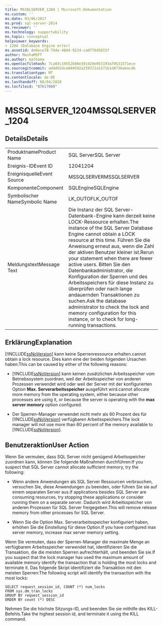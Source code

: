 ```yaml
---
title: MSSQLSERVER_1204 | Microsoft-Dokumentation
ms.custom: ''
ms.date: 03/06/2017
ms.prod: sql-server-2014
ms.reviewer: ''
ms.technology: supportability
ms.topic: conceptual
helpviewer_keywords:
- 1204 (Database Engine error)
ms.assetid: de6ece78-79de-484d-9224-ca0f7645815f
author: MashaMSFT
ms.author: mathoma
ms.openlocfilehash: 7ca03c19552b88e391d2de053193a70531571ece
ms.sourcegitcommit: ad4d92dce894592a259721a1571b1d8736abacdb
ms.translationtype: MT
ms.contentlocale: de-DE
ms.lasthandoff: 08/04/2020
ms.locfileid: "87617080"
---
```

# <a name="mssqlserver_1204"></a><span data-ttu-id="3f382-102">MSSQLSERVER_1204</span><span class="sxs-lookup"><span data-stu-id="3f382-102">MSSQLSERVER_1204</span></span>
    
## <a name="details"></a><span data-ttu-id="3f382-103">Details</span><span class="sxs-lookup"><span data-stu-id="3f382-103">Details</span></span>  
  
|||  
|-|-|  
|<span data-ttu-id="3f382-104">Produktname</span><span class="sxs-lookup"><span data-stu-id="3f382-104">Product Name</span></span>|<span data-ttu-id="3f382-105">SQL Server</span><span class="sxs-lookup"><span data-stu-id="3f382-105">SQL Server</span></span>|  
|<span data-ttu-id="3f382-106">Ereignis-ID</span><span class="sxs-lookup"><span data-stu-id="3f382-106">Event ID</span></span>|<span data-ttu-id="3f382-107">1204</span><span class="sxs-lookup"><span data-stu-id="3f382-107">1204</span></span>|  
|<span data-ttu-id="3f382-108">Ereignisquelle</span><span class="sxs-lookup"><span data-stu-id="3f382-108">Event Source</span></span>|<span data-ttu-id="3f382-109">MSSQLSERVER</span><span class="sxs-lookup"><span data-stu-id="3f382-109">MSSQLSERVER</span></span>|  
|<span data-ttu-id="3f382-110">Komponente</span><span class="sxs-lookup"><span data-stu-id="3f382-110">Component</span></span>|<span data-ttu-id="3f382-111">SQLEngine</span><span class="sxs-lookup"><span data-stu-id="3f382-111">SQLEngine</span></span>|  
|<span data-ttu-id="3f382-112">Symbolischer Name</span><span class="sxs-lookup"><span data-stu-id="3f382-112">Symbolic Name</span></span>|<span data-ttu-id="3f382-113">LK_OUTOF</span><span class="sxs-lookup"><span data-stu-id="3f382-113">LK_OUTOF</span></span>|  
|<span data-ttu-id="3f382-114">Meldungstext</span><span class="sxs-lookup"><span data-stu-id="3f382-114">Message Text</span></span>|<span data-ttu-id="3f382-115">Die Instanz der SQL Server-Datenbank-Engine kann derzeit keine LOCK-Ressource erhalten.</span><span class="sxs-lookup"><span data-stu-id="3f382-115">The instance of the SQL Server Database Engine cannot obtain a LOCK resource at this time.</span></span> <span data-ttu-id="3f382-116">Führen Sie die Anweisung erneut aus, wenn die Zahl der aktiven Benutzer kleiner ist.</span><span class="sxs-lookup"><span data-stu-id="3f382-116">Rerun your statement when there are fewer active users.</span></span> <span data-ttu-id="3f382-117">Bitten Sie den Datenbankadministrator, die Konfiguration der Sperren und des Arbeitsspeichers für diese Instanz zu überprüfen oder nach lange andauernden Transaktionen zu suchen.</span><span class="sxs-lookup"><span data-stu-id="3f382-117">Ask the database administrator to check the lock and memory configuration for this instance, or to check for long-running transactions.</span></span>|  
  
## <a name="explanation"></a><span data-ttu-id="3f382-118">Erklärung</span><span class="sxs-lookup"><span data-stu-id="3f382-118">Explanation</span></span>  
 [!INCLUDE[ssNoVersion](../../includes/ssnoversion-md.md)] <span data-ttu-id="3f382-119">kann keine Sperrenressource erhalten.</span><span class="sxs-lookup"><span data-stu-id="3f382-119">cannot obtain a lock resource.</span></span> <span data-ttu-id="3f382-120">Dies kann eine der beiden folgenden Ursachen haben:</span><span class="sxs-lookup"><span data-stu-id="3f382-120">This can be caused by either of the following reasons:</span></span>  
  
-   [!INCLUDE[ssNoVersion](../../includes/ssnoversion-md.md)] <span data-ttu-id="3f382-121">kann keinen zusätzlichen Arbeitsspeicher vom Betriebssystem zuordnen, weil der Arbeitsspeicher von anderen Prozessen verwendet wird oder weil der Server mit der konfigurierten Option **Max. Serverarbeitsspeicher** ausgeführt wird.</span><span class="sxs-lookup"><span data-stu-id="3f382-121">cannot allocate more memory from the operating system, either because other processes are using it, or because the server is operating with the **max server memory** option configured.</span></span>  
  
-   <span data-ttu-id="3f382-122">Der Sperren-Manager verwendet nicht mehr als 60 Prozent des für [!INCLUDE[ssNoVersion](../../includes/ssnoversion-md.md)] verfügbaren Arbeitsspeichers.</span><span class="sxs-lookup"><span data-stu-id="3f382-122">The lock manager will not use more than 60 percent of the memory available to [!INCLUDE[ssNoVersion](../../includes/ssnoversion-md.md)].</span></span>  
  
## <a name="user-action"></a><span data-ttu-id="3f382-123">Benutzeraktion</span><span class="sxs-lookup"><span data-stu-id="3f382-123">User Action</span></span>  
 <span data-ttu-id="3f382-124">Wenn Sie vermuten, dass SQL Server nicht genügend Arbeitsspeicher zuordnen kann, können Sie folgende Maßnahmen durchführen:</span><span class="sxs-lookup"><span data-stu-id="3f382-124">If you suspect that SQL Server cannot allocate sufficient memory, try the following:</span></span>  
  
-   <span data-ttu-id="3f382-125">Wenn andere Anwendungen als SQL Server Ressourcen verbrauchen, versuchen Sie, diese Anwendungen zu beenden, oder führen Sie sie auf einem separaten Server aus.</span><span class="sxs-lookup"><span data-stu-id="3f382-125">If applications besides SQL Server are consuming resources, try stopping these applications or consider running them on a separate server.</span></span> <span data-ttu-id="3f382-126">Dadurch wird Arbeitsspeicher von anderen Prozessen für SQL Server freigegeben.</span><span class="sxs-lookup"><span data-stu-id="3f382-126">This will remove release memory from other processes for SQL Server.</span></span>  
  
-   <span data-ttu-id="3f382-127">Wenn Sie die Option Max. Serverarbeitsspeicher konfiguriert haben, erhöhen Sie die Einstellung für diese Option.</span><span class="sxs-lookup"><span data-stu-id="3f382-127">If you have configured max server memory, increase max server memory setting.</span></span>  
  
 <span data-ttu-id="3f382-128">Wenn Sie vermuten, dass der Sperren-Manager die maximale Menge an verfügbarem Arbeitsspeicher verwendet hat, identifizieren Sie die Transaktion, die die meisten Sperren aufrechterhält, und beenden Sie sie.</span><span class="sxs-lookup"><span data-stu-id="3f382-128">If you suspect that the lock manager has used the maximum amount of available memory identify the transaction that is holding the most locks and terminate it.</span></span> <span data-ttu-id="3f382-129">Das folgende Skript identifiziert die Transaktion mit den meisten Sperren:</span><span class="sxs-lookup"><span data-stu-id="3f382-129">The following script will identify the transaction with the most locks:</span></span>  
  
```  
SELECT request_session_id, COUNT (*) num_locks  
FROM sys.dm_tran_locks  
GROUP BY request_session_id   
ORDER BY count (*) DESC  
```  
  
 <span data-ttu-id="3f382-130">Nehmen Sie die höchste Sitzungs-ID, und beenden Sie sie mithilfe des KILL-Befehls.</span><span class="sxs-lookup"><span data-stu-id="3f382-130">Take the highest session id, and terminate it using the KILL command.</span></span>  
  
  
